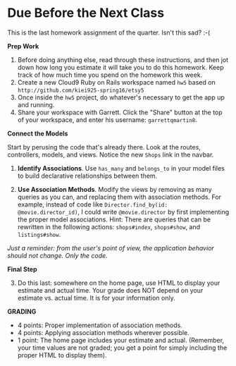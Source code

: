 # Due Before the Next Class

This is the last homework assignment of the quarter.  Isn't this sad? :-(

**Prep Work**

1. Before doing anything else, read through these instructions, and then jot down how long you estimate it will take you to do this homework. Keep track of how much time you spend on the homework this week.
3. Create a new Cloud9 Ruby on Rails workspace named `hw5` based on ```http://github.com/kiei925-spring16/etsy5```
2. Once inside the `hw5` project, do whatever's necessary to get the app up and running.
4. Share your workspace with Garrett. Click the "Share" button at the top of your workspace, and enter his username: `garrettqmartin8`.  

**Connect the Models**

Start by perusing the code that's already there.  Look at the routes, controllers, models, and views.  Notice the new `Shops` link in the navbar.



1. **Identify Associations**. Use `has_many` and `belongs_to` in your model files to build declarative relationships between them.

2. **Use Association Methods**.  Modify the views by removing as many queries as you can, and replacing them with association methods.  For example, instead of code like `Director.find_by(id: @movie.director_id)`, I could write `@movie.director` by first implementing the proper model associations.  Hint: There are queries that can be rewritten in the following actions: `shops#index`, `shops#show`, and `listings#show`.

*Just a reminder: from the user's point of view, the application behavior should not change.  Only the code.*

**Final Step**

3. Do this last: somewhere on the home page, use HTML to display your estimate and actual time.  Your grade does NOT depend on your estimate vs. actual time.  It is for your information only.


**GRADING**

- 4 points: Proper implementation of association methods.
- 4 points: Applying association methods wherever possible.
- 1 point: The home page includes your estimate and actual. (Remember, your time values are not graded; you get a point for simply including the proper HTML to display them).

